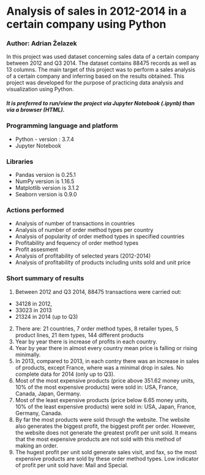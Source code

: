 # Analysis of sales in 2012-2014 in a certain company using Python
### Author: Adrian Żelazek

In this project was used dataset concerning sales data of a certain company between 2012 and Q3 2014. The dataset contains 88475 records as well as 13 columns. The main target of this project was to perform a sales analysis of a certain company and inferring based on the results obtained. This project was developed for the purpose of practicing data analysis and visualization using Python.

##### It is preferred to run/view the project via Jupyter Notebook (.ipynb) than via a browser (HTML).

### Programming language and platform
* Python - version : 3.7.4
* Jupyter Notebook

### Libraries
* Pandas version is 0.25.1
* NumPy version is 1.16.5
* Matplotlib version is 3.1.2
* Seaborn version is 0.9.0

### Actions performed
* Analysis of number of transactions in countries
* Analysis of number of order method types per country
* Analysis of popularity of order method types in specified countries
* Profitability and fequency of order method types
* Profit assesment
* Analysis of profitability of selected years (2012-2014)
* Analysis of profitability of products including units sold and unit price

### Short summary of results
1. Between 2012 and Q3 2014, 88475 transactions were carried out:
* 34128 in 2012,
* 33023 in 2013
* 21324 in 2014 (up to Q3)
2. There are:
21 countries,
7 order method types,
8 retailer types,
5 product lines,
21 item types,
144 different products
3. Year by year there is increase of profits in each country.
3. Year by year there in almost every country mean price is falling or rising minimally.
4. In 2013, compared to 2013, in each contry there was an increase in sales of products, except France, where was a minimal drop in sales. No complete data for 2014 (only up to Q3).
5. Most of the most expensive products (price above 351.62 money units, 10% of the most expensive products) were sold in: USA, France, Canada, Japan, Germany.
6. Most of the least expensive products (price below 6.65 money units, 10% of the least expensive products) were sold in: USA, Japan, France, Germany, Canada.
7. By far the most products were sold through the website. The website also generates the biggest profit, the biggest profit per order. However, the website does not generate the greatest profit per unit sold. It means that the most expensive products are not sold with this method of making an order.
8. The hugest profit per unit sold generate sales visit, and fax, so the most expensive products are sold by these order method types. Low indicator of profit per unit sold have: Mail and Special.
